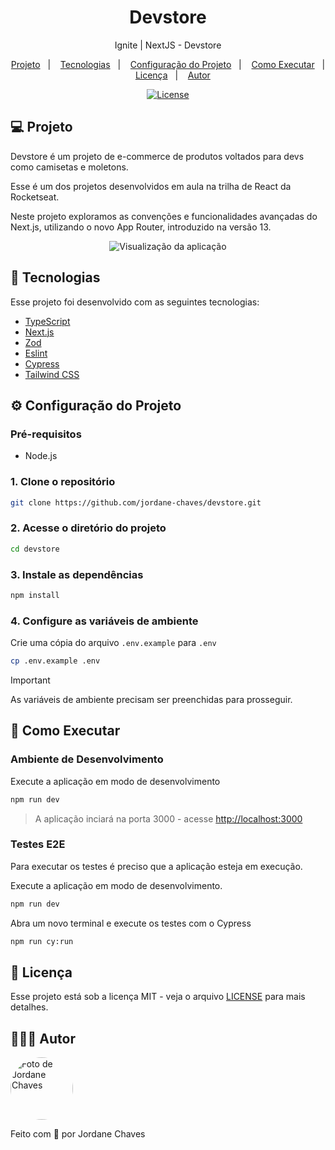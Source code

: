 <h1 align="center">Devstore</h1>
<p align="center">Ignite | NextJS - Devstore</p>

<p align="center">
  <a href="#-projeto">Projeto</a>&nbsp;&nbsp;&nbsp;|&nbsp;&nbsp;&nbsp;
  <a href="#-tecnologias">Tecnologias</a>&nbsp;&nbsp;&nbsp;|&nbsp;&nbsp;&nbsp;
  <a href="#%EF%B8%8F-configura%C3%A7%C3%A3o-do-projeto">Configuração do Projeto</a>&nbsp;&nbsp;&nbsp;|&nbsp;&nbsp;&nbsp;
  <a href="#-como-executar">Como Executar</a>&nbsp;&nbsp;&nbsp;|&nbsp;&nbsp;&nbsp;
  <a href="#-licença">Licença</a>&nbsp;&nbsp;&nbsp;|&nbsp;&nbsp;&nbsp;
  <a href="#-autor">Autor</a>
</p>

<p align="center">
  <a href="https://github.com/jordane-chaves/devstore/blob/main/LICENSE">
    <img alt="License" src="https://img.shields.io/static/v1?label=license&message=MIT&color=00875F&labelColor=000000">
  </a>
</p>

## 💻 Projeto

Devstore é um projeto de e-commerce de produtos voltados para devs como camisetas e moletons.

Esse é um dos projetos desenvolvidos em aula na trilha de React da Rocketseat.

Neste projeto exploramos as convenções e funcionalidades avançadas do Next.js, utilizando o novo App Router, introduzido na versão 13.

<p align="center">
  <img alt="Visualização da aplicação" src="./.github/preview.png" />
</p>

## 🚀 Tecnologias

Esse projeto foi desenvolvido com as seguintes tecnologias:

- [TypeScript](https://www.typescriptlang.org/)
- [Next.js](https://nextjs.org/)
- [Zod](https://zod.dev/)
- [Eslint](https://eslint.org/)
- [Cypress](https://www.cypress.io/)
- [Tailwind CSS](https://tailwindcss.com/)

## ⚙️ Configuração do Projeto

### Pré-requisitos

- Node.js

### 1. Clone o repositório

```bash
git clone https://github.com/jordane-chaves/devstore.git
```

### 2. Acesse o diretório do projeto

```bash
cd devstore
```

### 3. Instale as dependências

```bash
npm install
```

### 4. Configure as variáveis de ambiente

Crie uma cópia do arquivo `.env.example` para `.env`

```bash
cp .env.example .env
```

> [!IMPORTANT]
> As variáveis de ambiente precisam ser preenchidas para prosseguir.

## 🎲 Como Executar

### Ambiente de Desenvolvimento

Execute a aplicação em modo de desenvolvimento

```bash
npm run dev
```
> A aplicação inciará na porta 3000 - acesse <http://localhost:3000>

### Testes E2E

Para executar os testes é preciso que a aplicação esteja em execução.

Execute a aplicação em modo de desenvolvimento.

```bash
npm run dev
```

Abra um novo terminal e execute os testes com o Cypress

```bash
npm run cy:run
```

## 📝 Licença

Esse projeto está sob a licença MIT - veja o arquivo [LICENSE](https://github.com/jordane-chaves/devstore/blob/main/LICENSE) para mais detalhes.

## 👨🏻‍💻 Autor

<img
  style="border-radius:50%;"
  src="https://avatars.githubusercontent.com/jordane-chaves"
  width="100px;"
  title="Foto de Jordane Chaves"
  alt="Foto de Jordane Chaves"
/>

Feito com 💜 por Jordane Chaves